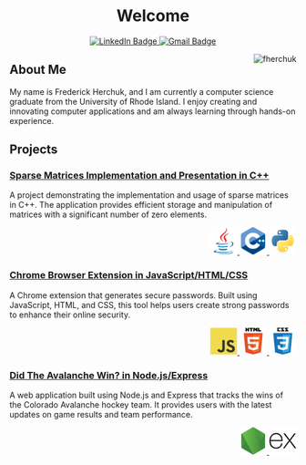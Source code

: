 <h1 align="center">Welcome</h1>

<p align="center">
  <a href="https://www.linkedin.com/in/frederick-herchuk-723821257/">
    <img src="https://img.shields.io/badge/-LinkedIn-blue?style=flat-square&logo=Linkedin&logoColor=white" alt="LinkedIn Badge">
  </a>
  <a href="mailto:rickherchuk@gmail.com">
    <img src="https://img.shields.io/badge/-rickherchuk@gmail.com-c14438?style=flat-square&logo=Gmail&logoColor=white" alt="Gmail Badge">
  </a>
</p>

<img align="right" src="https://github-readme-stats.vercel.app/api/top-langs?username=fherchuk&size_weight=0.5&count_weight=1&show_icons=true&locale=en&bg_color=0d1117&text_color=ffffff&layout=compact" alt="fherchuk"/>

<h2>About Me</h2>
<p>
  My name is Frederick Herchuk, and I am currently a computer science graduate from the University of Rhode Island. I enjoy creating and innovating computer applications and am always learning through hands-on experience.
</p>

<h2>Projects</h2>

### [Sparse Matrices Implementation and Presentation in C++](https://github.com/fherchuk/SparseMatrixCalculator)
<p>
  A project demonstrating the implementation and usage of sparse matrices in C++. The application provides efficient storage and manipulation of matrices with a significant number of zero elements.
</p>
<p align="right">
  <a href="https://www.w3schools.com/cs/" target="_blank">
    <img src="https://raw.githubusercontent.com/devicons/devicon/master/icons/java/java-original.svg" alt="csharp" width="48" height="48"/>
  </a>
  <a href="https://www.w3schools.com/cpp/" target="_blank">
    <img src="https://raw.githubusercontent.com/devicons/devicon/master/icons/cplusplus/cplusplus-original.svg" alt="cplusplus" width="48" height="48"/>
  </a>
  <a href="https://www.python.org" target="_blank">
    <img src="https://raw.githubusercontent.com/devicons/devicon/master/icons/python/python-original.svg" alt="python" width="48" height="48"/>
  </a>
</p>

### [Chrome Browser Extension in JavaScript/HTML/CSS](https://github.com/fherchuk/Password-Generator-Extension)
<p>
  A Chrome extension that generates secure passwords. Built using JavaScript, HTML, and CSS, this tool helps users create strong passwords to enhance their online security.
</p>
<p align="right">
  <a href="https://developer.mozilla.org/en-US/docs/Web/JavaScript" target="_blank">
    <img src="https://raw.githubusercontent.com/devicons/devicon/master/icons/javascript/javascript-original.svg" alt="javascript" width="48" height="48"/>
  </a>
  <a href="https://www.w3.org/html/" target="_blank">
    <img src="https://raw.githubusercontent.com/devicons/devicon/master/icons/html5/html5-original-wordmark.svg" alt="html5" width="48" height="48"/>
  </a>
  <a href="https://www.w3schools.com/css/" target="_blank">
    <img src="https://raw.githubusercontent.com/devicons/devicon/master/icons/css3/css3-original-wordmark.svg" alt="css3" width="48" height="48"/>
  </a>
</p>

### [Did The Avalanche Win? in Node.js/Express](https://github.com/fherchuk/Avalanche-Win-Tracker)
<p>
  A web application built using Node.js and Express that tracks the wins of the Colorado Avalanche hockey team. It provides users with the latest updates on game results and team performance.
</p>
<p align="right">
  <a href="https://nodejs.org/" target="_blank">
    <img src="https://raw.githubusercontent.com/devicons/devicon/master/icons/nodejs/nodejs-original.svg" alt="nodejs" width="48" height="48"/>
  </a>
  <a href="https://expressjs.com/" target="_blank">
    <img src="https://raw.githubusercontent.com/devicons/devicon/master/icons/express/express-original.svg" alt="express" width="48" height="48"/>
  </a>
</p>
